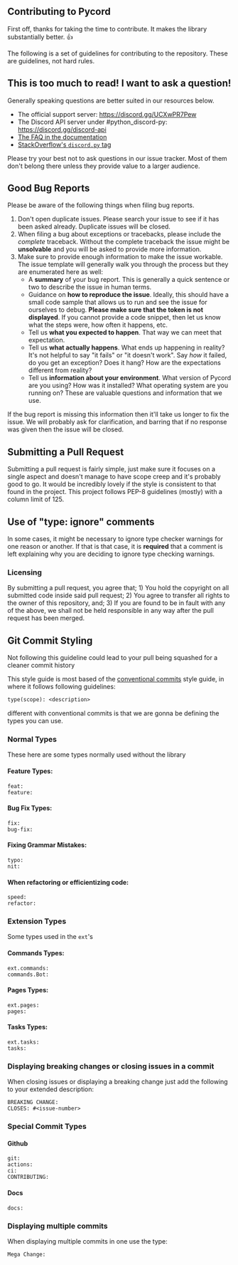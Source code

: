 ## Contributing to Pycord

First off, thanks for taking the time to contribute. It makes the library substantially better. :+1:

The following is a set of guidelines for contributing to the repository. These are guidelines, not hard rules.

## This is too much to read! I want to ask a question!

Generally speaking questions are better suited in our resources below.

- The official support server: https://discord.gg/UCXwPR7Pew
- The Discord API server under #python_discord-py: https://discord.gg/discord-api
- [The FAQ in the documentation](https://docs.pycord.dev/en/master/faq.html)
- [StackOverflow's `discord.py` tag](https://stackoverflow.com/questions/tagged/discord.py)

Please try your best not to ask questions in our issue tracker. Most of them don't belong there unless they provide value to a larger audience.

## Good Bug Reports

Please be aware of the following things when filing bug reports.

1. Don't open duplicate issues. Please search your issue to see if it has been asked already. Duplicate issues will be closed.
2. When filing a bug about exceptions or tracebacks, please include the *complete* traceback. Without the complete traceback the issue might be **unsolvable** and you will be asked to provide more information.
3. Make sure to provide enough information to make the issue workable. The issue template will generally walk you through the process but they are enumerated here as well:
    - A **summary** of your bug report. This is generally a quick sentence or two to describe the issue in human terms.
    - Guidance on **how to reproduce the issue**. Ideally, this should have a small code sample that allows us to run and see the issue for ourselves to debug. **Please make sure that the token is not displayed**. If you cannot provide a code snippet, then let us know what the steps were, how often it happens, etc.
    - Tell us **what you expected to happen**. That way we can meet that expectation.
    - Tell us **what actually happens**. What ends up happening in reality? It's not helpful to say "it fails" or "it doesn't work". Say *how* it failed, do you get an exception? Does it hang? How are the expectations different from reality?
    - Tell us **information about your environment**. What version of Pycord are you using? How was it installed? What operating system are you running on? These are valuable questions and information that we use.

If the bug report is missing this information then it'll take us longer to fix the issue. We will probably ask for clarification, and barring that if no response was given then the issue will be closed.

## Submitting a Pull Request

Submitting a pull request is fairly simple, just make sure it focuses on a single aspect and doesn't manage to have scope creep and it's probably good to go. It would be incredibly lovely if the style is consistent to that found in the project. This project follows PEP-8 guidelines (mostly) with a column limit of 125.

## Use of "type: ignore" comments
In some cases, it might be necessary to ignore type checker warnings for one reason or another.
If that is that case, it is **required** that a comment is left explaining why you are
deciding to ignore type checking warnings.

### Licensing

By submitting a pull request, you agree that; 1) You hold the copyright on all submitted code inside said pull request; 2) You agree to transfer all rights to the owner of this repository, and; 3) If you are found to be in fault with any of the above, we shall not be held responsible in any way after the pull request has been merged.

## Git Commit Styling

Not following this guideline could lead to your pull being squashed for a cleaner commit history

This style guide is most based of the [conventional commits](https://www.conventionalcommits.org/) style guide, in where it follows following guidelines:
```txt
type(scope): <description>
```
different with conventional commits is that we are gonna be defining the types you can use.

### Normal Types

These here are some types normally used without the library

#### Feature Types:
```
feat:
feature:
```
#### Bug Fix Types:
```
fix:
bug-fix:
```
#### Fixing Grammar Mistakes:
```
typo:
nit:
```
#### When refactoring or efficientizing code:
```
speed:
refactor:
```

### Extension Types

Some types used in the `ext`'s

#### Commands Types:
```
ext.commands:
commands.Bot:
```
#### Pages Types:
```
ext.pages:
pages:
```
#### Tasks Types:
```
ext.tasks:
tasks:
```

### Displaying breaking changes or closing issues in a commit

When closing issues or displaying a breaking change just add the following to your extended description:
```
BREAKING CHANGE:
CLOSES: #<issue-number>
```

### Special Commit Types

#### Github
```
git:
actions:
ci:
CONTRIBUTING:
```
#### Docs
```
docs:
```

### Displaying multiple commits

When displaying multiple commits in one use the type:
```
Mega Change:
```
